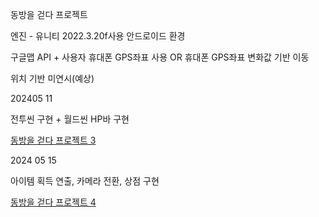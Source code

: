 동방을 걷다 프로젝트

엔진 - 유니티 2022.3.20f사용
안드로이드 환경

구글맵 API + 사용자 휴대폰 GPS좌표 사용
OR
휴대폰 GPS좌표 변화값 기반 이동

위치 기반 미연시(예상)

202405 11

전투씬 구현 + 월드씬 HP바 구현

[동방을 걷다 프로젝트 3](https://nonamed02.tistory.com/4)


2024 05 15

아이템 획득 연출, 카메라 전환, 상점 구현

[동방을 걷다 프로젝트 4](https://nonamed02.tistory.com/9)
